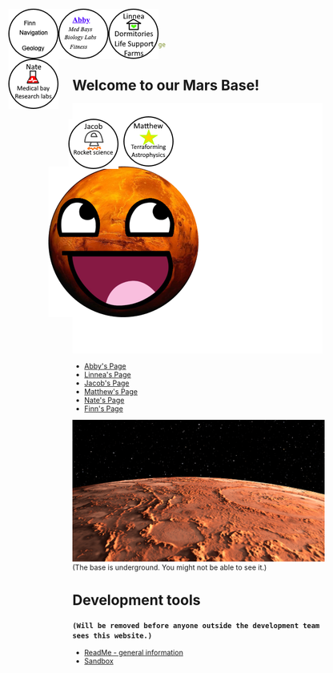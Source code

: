 ```yaml
---
layout: default
title: Mars Base Main Page
---
```


# Welcome to our Mars Base!
![](transparentblock.png)


<IMG STYLE="position:absolute; TOP:350px; LEFT:180px" SRC="AwesomeMars-small.png">
<IMG STYLE="position:absolute; TOP:35px; LEFT:100px" SRC="button_finn.png">
<IMG STYLE="position:absolute; TOP:35px; LEFT:200px" SRC="button_abby.png">
<IMG STYLE="position:absolute; TOP:35px; LEFT:300px" SRC="button_linnea.png">
<IMG STYLE="position:absolute; TOP:135px; LEFT:100px" SRC="button_nate.png">
<IMG STYLE="position:absolute; TOP:255px; LEFT:220px" SRC="button_jacob.png">
<IMG STYLE="position:absolute; TOP:250px; LEFT:330px" SRC="button_matthew.png">


- [Abby's Page](AB_page.md)
- [Linnea's Page](Linnea-main.md)
- [Jacob's Page](Jacobmain.md)
- [Matthew's Page](mattspage.md)
- [Nate's Page](Nates_page.md)
- [Finn's Page](finn-main.md)

![Mars panorama](shutterstock_1041249343.jpg)
(The base is underground. You might not be able to see it.)

# Development tools
### `(Will be removed before anyone outside the development team sees this website.)`
- [ReadMe - general information](README.md)
- [Sandbox](sandbox.md)
